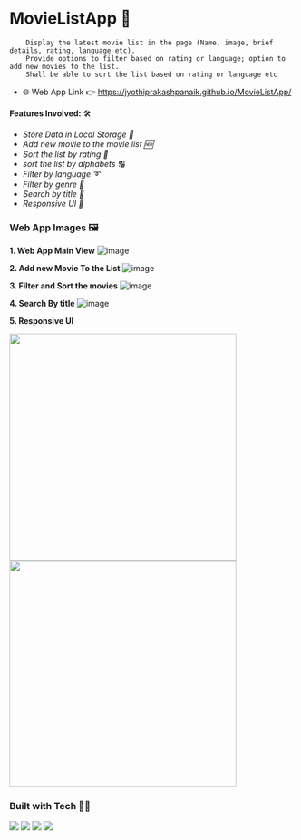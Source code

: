 # MovieListApp 🎥

        Display the latest movie list in the page (Name, image, brief details, rating, language etc). 
        Provide options to filter based on rating or language; option to add new movies to the list. 
        Shall be able to sort the list based on rating or language etc

- 🌐 Web App Link 👉 https://jyothiprakashpanaik.github.io/MovieListApp/

**Features Involved:** 🛠
- *Store Data in Local Storage 📝*
- *Add new movie to the movie list 🆕*
- *Sort the list by rating 🌟*
- *sort the list by alphabets 🔠*
- *Filter by language ➰*
- *Filter by genre 🎦*
- *Search by title 📛*
- *Responsive UI 📲*


### Web App Images 🖼

**1. Web App Main View**
![image](https://user-images.githubusercontent.com/64550298/173202066-9515a041-d3bf-4853-8369-c8287a9a7079.png) 

**2. Add new Movie To the List**
![image](https://user-images.githubusercontent.com/64550298/173202075-58d7949d-15f3-4819-86e8-9acd0a2ae5b3.png)

**3. Filter and Sort the movies**
![image](https://user-images.githubusercontent.com/64550298/173202095-cc6378e8-993c-475e-8a1d-8d6331b7e4d9.png)

**4. Search By title**
![image](https://user-images.githubusercontent.com/64550298/173202123-ef496043-a1ec-4c44-a969-20a371574408.png)


**5. Responsive UI**

<div>
<img src="https://user-images.githubusercontent.com/64550298/173225898-68c3a363-9c7d-40ef-937d-6291489f62f9.png" style="height:400px"/>
<img src="https://user-images.githubusercontent.com/64550298/173225987-8ee9f6da-4a11-459e-b1b2-c0a21b400424.png" style="height:400px"/>
</div>



### Built with Tech 👩‍💻
![](https://img.shields.io/badge/HTML5-E34F26?style=for-the-badge&logo=html5&logoColor=white)
![](https://img.shields.io/badge/CSS3-1572B6?style=for-the-badge&logo=css3&logoColor=white)
![](https://img.shields.io/badge/javascript-yellow?style=for-the-badge&logo=javascript&logoColor=black)
![](https://img.shields.io/badge/Bootstrap-563D7C?style=for-the-badge&logo=bootstrap&logoColor=white)




